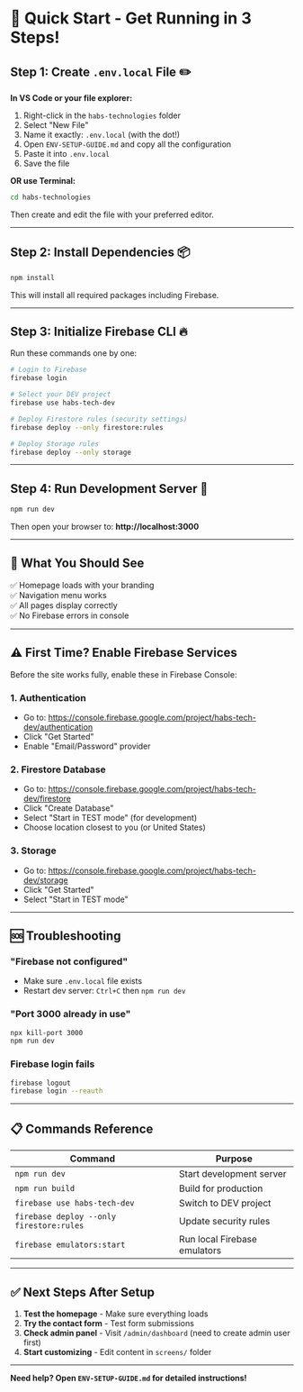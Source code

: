 # 🚀 Quick Start - Get Running in 3 Steps!

## Step 1: Create `.env.local` File ✏️

**In VS Code or your file explorer:**

1. Right-click in the `habs-technologies` folder
2. Select "New File"
3. Name it exactly: `.env.local` (with the dot!)
4. Open `ENV-SETUP-GUIDE.md` and copy all the configuration
5. Paste it into `.env.local`
6. Save the file

**OR use Terminal:**

```bash
cd habs-technologies
```

Then create and edit the file with your preferred editor.

---

## Step 2: Install Dependencies 📦

```bash
npm install
```

This will install all required packages including Firebase.

---

## Step 3: Initialize Firebase CLI 🔥

Run these commands one by one:

```bash
# Login to Firebase
firebase login

# Select your DEV project
firebase use habs-tech-dev

# Deploy Firestore rules (security settings)
firebase deploy --only firestore:rules

# Deploy Storage rules
firebase deploy --only storage
```

---

## Step 4: Run Development Server 🎉

```bash
npm run dev
```

Then open your browser to: **http://localhost:3000**

---

## 🎯 What You Should See

✅ Homepage loads with your branding  
✅ Navigation menu works  
✅ All pages display correctly  
✅ No Firebase errors in console  

---

## ⚠️ First Time? Enable Firebase Services

Before the site works fully, enable these in Firebase Console:

### 1. Authentication
- Go to: https://console.firebase.google.com/project/habs-tech-dev/authentication
- Click "Get Started"
- Enable "Email/Password" provider

### 2. Firestore Database
- Go to: https://console.firebase.google.com/project/habs-tech-dev/firestore
- Click "Create Database"
- Select "Start in TEST mode" (for development)
- Choose location closest to you (or United States)

### 3. Storage
- Go to: https://console.firebase.google.com/project/habs-tech-dev/storage
- Click "Get Started"
- Select "Start in TEST mode"

---

## 🆘 Troubleshooting

### "Firebase not configured"
- Make sure `.env.local` file exists
- Restart dev server: `Ctrl+C` then `npm run dev`

### "Port 3000 already in use"
```bash
npx kill-port 3000
npm run dev
```

### Firebase login fails
```bash
firebase logout
firebase login --reauth
```

---

## 📋 Commands Reference

| Command | Purpose |
|---------|---------|
| `npm run dev` | Start development server |
| `npm run build` | Build for production |
| `firebase use habs-tech-dev` | Switch to DEV project |
| `firebase deploy --only firestore:rules` | Update security rules |
| `firebase emulators:start` | Run local Firebase emulators |

---

## ✅ Next Steps After Setup

1. **Test the homepage** - Make sure everything loads
2. **Try the contact form** - Test form submissions
3. **Check admin panel** - Visit `/admin/dashboard` (need to create admin user first)
4. **Start customizing** - Edit content in `screens/` folder

---

**Need help? Open `ENV-SETUP-GUIDE.md` for detailed instructions!**


